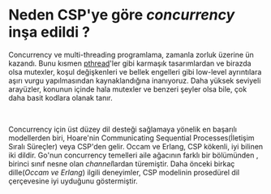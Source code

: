# Neden CSP'ye göre *concurrency* inşa edildi ?

Concurrency ve multi-threading programlama, zamanla zorluk üzerine ün kazandı.
Bunu kısmen [pthread](https://en.wikipedia.org/wiki/Pthreads)'ler gibi karmaşık tasarımlardan ve birazda olsa mutexler, koşul değişkenleri ve bellek engelleri gibi low-level ayrıntılara aşırı vurgu yapılmasından kaynaklandığına inanıyoruz.
Daha yüksek seviyeli arayüzler, konunun içinde hala mutexler ve benzeri şeyler olsa bile, çok daha basit kodlara olanak tanır.

<br>

Concurrency için üst düzey dil desteği sağlamaya yönelik en başarılı modellerden biri, Hoare'nin Communicating Sequential Processes(İletişim Sıralı Süreçler) veya CSP'den gelir.
Occam ve Erlang, CSP kökenli, iyi bilinen iki dildir.
Go'nun concurrency temelleri aile ağacının farklı bir bölümünden , birinci sınıf nesne olan *channel*lardan türemiştir.
Daha önceki birkaç dille(*Occam ve Erlang*) ilgili deneyimler, CSP modelinin prosedürel dil çerçevesine iyi uyduğunu göstermiştir.
